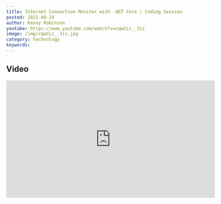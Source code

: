 ```yaml
---
title: Internet Connection Monitor with .NET Core | Coding Session
posted: 2021-08-24
author: Kenny Robinson
youtube: https://www.youtube.com/watch?v=cqwCLc__3is
image: /img/cqwCLc__3is.jpg
category: technology
keywords: 
---
```


## Video

<iframe width="560" height="315" src="https://www.youtube.com/embed/cqwCLc__3is" frameborder="0" allow="autoplay; encrypted-media" allowfullscreen class="youtube"></iframe>


